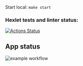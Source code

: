 Start local:
`make start`

### Hexlet tests and linter status:
[![Actions Status](https://github.com/RED143/devops-for-programmers-project-lvl1/workflows/hexlet-check/badge.svg)](https://github.com/RED143/devops-for-programmers-project-lvl1/actions)

## App status
![example workflow](https://github.com/RED143/devops-for-programmers-project-lvl1/actions/workflows/push.yml/badge.svg)
